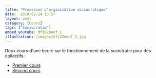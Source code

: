 ```yaml
---
title: "Processus d'organisation sociocratique"
date:  2018-02-24 13:57
layout: post
category: [Cours]
tags: ["Sociocratie"]
embed_youtube: dfjUZooef_I
illustration: /images/dfjUZooef_I.jpg
---
```


Deux cours d'une heure sur le fonctionnement de la sociotratie pour des collectifs :

 - [Premier cours](https://www.youtube.com/watch?v=dfjUZooef_I)
 - [Second cours](https://www.youtube.com/watch?v=nzKSKk5dPDI)


